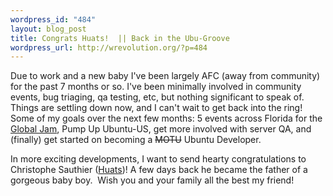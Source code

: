 ```yaml
--- 
wordpress_id: "484"
layout: blog_post
title: Congrats Huats!  || Back in the Ubu-Groove
wordpress_url: http://wrevolution.org/?p=484
---
```

Due to work and a new baby I've been largely AFC (away from community) for the past 7 months or so.  I've been minimally involved in community events, bug triaging, qa testing, etc, but nothing significant to speak of.  Things are settling down now, and I can't wait to get back into the ring!  Some of my goals over the next few months: 5 events across Florida for the <a href="https://wiki.ubuntu.com/GlobalJam">Global Jam</a>, Pump Up Ubuntu-US, get more involved with server QA, and (finally) get started on becoming a <del>MOTU</del> Ubuntu Developer.

In more exciting developments, I want to send hearty congratulations to Christophe Sauthier (<a href="https://edge.launchpad.net/~christophe.sauthier">Huats</a>)!  A few days back he became the father of a gorgeous baby boy.  Wish you and your family all the best my friend!
